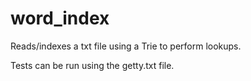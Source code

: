 # word_index
Reads/indexes a txt file using a Trie to perform lookups.

Tests can be run using the getty.txt file.
